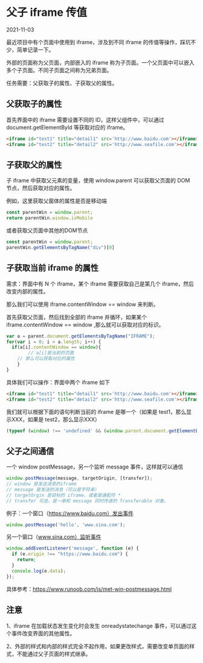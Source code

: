 # 父子 iframe 传值

2021-11-03

最近项目中有个页面中使用到 iframe，涉及到不同 iframe 的传值等操作，踩坑不少，简单记录一下。

外部的页面称为父页面，内部嵌入的 iframe 称为子页面。一个父页面中可以嵌入多个子页面。不同子页面之间称为兄弟页面。

任务需要：父获取子的属性、子获取父的属性。



## 父获取子的属性

首先界面中的 iframe 需要设置不同的 ID，这样父组件中，可以通过 document.getElementById 等获取对应的 iframe。


~~~html
<iframe id="test1" title="detail1" src='http://www.baidu.com'></iframe>
<iframe id="test2" title="detail2" src='http://www.seafile.com'></iframe>
~~~



## 子获取父的属性

子 iframe 中获取父元素的变量，使用 window.parent 可以获取父页面的 DOM 节点，然后获取对应的属性。

例如，这里获取父窗体的属性是否是移动端

~~~js
const parentWin = window.parent;
return parentWin.window.isMobile
~~~

或者获取父页面中其他的DOM节点

~~~js
const parentWin = window.parent;
parentWin.getElementsByTagName("div")[0]
~~~



## 子获取当前 iframe 的属性

需求：界面中有 N 个 iframe，某个 iframe 需要获取自己是第几个 iframe，然后改变内部的属性。

那么我们可以使用 iframe.contentWindow == window 来判断。

首先获取父页面，然后找到全部的 iframe 并循环，如果某个 iframe.contentWindow == window ,那么就可以获取对应的标识。

~~~js
var a = parent.document.getElementsByTagName("IFRAME");
for(var i = 0; i < a.length; i++) {
  if(a[i].contentWindow == window){
 		// a[i]是当前的页面
    // 那么可以获取对应的属性
	}
}
~~~

具体我们可以操作：界面中两个 iframe 如下

~~~html
<iframe id="test1" title="detail1" src='http://www.baidu.com'></iframe>
<iframe id="test2" title="detail2" src='http://www.seafile.com'></iframe>
~~~

我们就可以根据下面的语句判断当前的 iframe 是哪一个（如果是 test1，那么显示XXX，如果是 test2，那么显示XXX）

~~~js
(typeof (window) !== 'undefined' && (window.parent.document.getElementById('test1').contentWindow == window)) 
~~~

## 父子之间通信

一个 window postMessage，另一个监听 message 事件，这样就可以通信
~~~js
window.postMessage(message, targetOrigin, [transfer]);
// window 是发送消息的iframe
// message 是发送的消息（可以是字符串）
// targetOrgin 是目标的 iframe，或者是通配符 *
// transfer 可选，是一串和 message 同时传递的 Transferable 对象。

~~~

例子：一个窗口（https://www.baidu.com）发出事件

~~~js
window.postMessage('hello', 'www.sina.com');
~~~

另一个窗口（www.sina.com）监听事件

~~~js
window.addEventListener('message', function (e) {
  if (e.origin !== "https://www.baidu.com") {
    return;
  }
  console.log(e.data);
});
~~~

具体参考：https://www.runoob.com/js/met-win-postmessage.html

## 注意

1、iframe 在加载状态发生变化时会发生 onreadystatechange 事件，可以通过这个事件改变界面的其他属性。

2、外部的样式和内部的样式完全不起作用，如果更改样式，需要改变单页面的样式，不能通过父子页面的样式继承。
